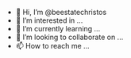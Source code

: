 - 👋 Hi, I’m @beestatechristos
- 👀 I’m interested in ...
- 🌱 I’m currently learning ...
- 💞️ I’m looking to collaborate on ...
- 📫 How to reach me ...

<!---
beestatechristos/beestatechristos is a ✨ special ✨ repository because its `README.md` (this file) appears on your GitHub profile.
You can click the Preview link to take a look at your changes.
--->
